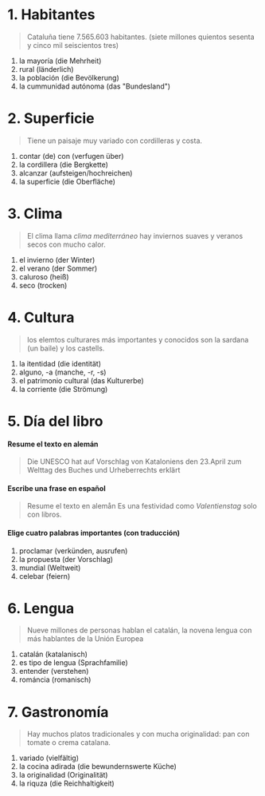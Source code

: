 # 1. Habitantes
> Cataluña tiene 7.565.603 habitantes. (siete millones quientos sesenta y cinco mil seiscientos tres)
1. la mayoría (die Mehrheit)
2. rural (länderlich)
3. la población (die Bevölkerung)
4. la cummunidad autónoma (das "Bundesland")

# 2. Superficie
> Tiene un paisaje muy variado con cordilleras y costa.
1. contar (de) con (verfugen über)
2. la cordillera (die Bergkette)
3. alcanzar (aufsteigen/hochreichen)
4. la superficie (die Oberfläche)

# 3. Clima
> El clima llama *clima mediterráneo* hay inviernos suaves y veranos secos con mucho calor.
1. el invierno (der Winter)
2. el verano (der Sommer)
3. caluroso (heiß)
4. seco (trocken)

# 4. Cultura
> los elemtos culturares más importantes y conocidos son la sardana (un baile) y los castells.
1. la itentidad (die identität)
2. alguno, -a (manche, -r, -s)
3. el patrimonio cultural (das Kulturerbe)
4. la corriente (die Strömung)

# 5. Día del libro
#### Resume el texto en alemán
> Die UNESCO hat auf Vorschlag von Kataloniens den 23.April zum Welttag des Buches und Urheberrechts erklärt

#### Escribe una frase en español
> Resume el texto en alemån
Es una festividad como *Valentienstag* solo con libros.

#### Elige cuatro palabras importantes (con traducción)
1. proclamar  (verkünden, ausrufen)
2. la propuesta (der Vorschlag)
3. mundial (Weltweit)
4. celebar (feiern)

# 6. Lengua
> Nueve millones de personas hablan el catalán, la novena lengua con más hablantes de la Unión Europea

1. catalán (katalanisch)
2. es tipo de lengua (Sprachfamilie)
3. entender (verstehen)
4. románcia (romanisch)

# 7. Gastronomía
> Hay muchos platos tradicionales y con mucha originalidad: pan con tomate o crema catalana.
1. variado (vielfältig)
2. la cocina adirada (die bewundernswerte Küche)
3. la originalidad (Originalität)
4. la riquza (die Reichhaltigkeit)